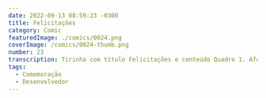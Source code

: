 ```yaml
---
date: 2022-09-13 08:59:23 -0300
title: Felicitações
category: Comic
featuredImage: ./comics/0024.png
coverImage: /comics/0024-thumb.png
number: 23
transcription: Tirinha com título Felicitações e conteúdo Quadro 1. Afonso fala "Felicitações para o dia dos desenvolvedores! Por que é hoje? Data de morte de alguém?" Sophie fala "É o dia 256 do ano! A maior elevação de 2 possível". Quadro 2. Msone fala "É numerologia e astrologia? Não sabia que eram supersticiosas!".
tags:
  - Comemoração
  - Desenvolvedor
---
```

